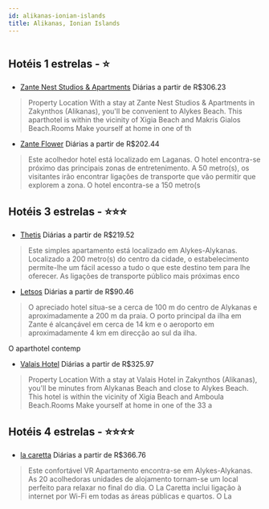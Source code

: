 ```yaml
---
id: alikanas-ionian-islands
title: Alikanas, Ionian Islands
---
```


<center><img src="http://photos.hotelbeds.com/giata/40/406461/406461a_hb_a_002.jpg" alt="" /></center>


## Hotéis 1 estrelas - ⭐️

-    [Zante Nest Studios & Apartments](https://www.hurb.com/hoteis/alikanas/zante-nest-studios-apartments-JNP-JP655074?cmp=18055) Diárias a partir de R$306.23
   > Property Location With a stay at Zante Nest Studios &amp; Apartments in Zakynthos (Alikanas), you&apos;ll be convenient to Alykes Beach. This aparthotel is within the vicinity of Xigia Beach and Makris Gialos Beach.Rooms Make yourself at home in one of th
-    [Zante Flower](https://www.hurb.com/hoteis/alikanas/zante-flower-JNP-JP929952?cmp=18055) Diárias a partir de R$202.44
   > Este acolhedor hotel está localizado em Laganas. O hotel encontra-se próximo das principais zonas de entretenimento. A 50 metro(s), os visitantes irão encontrar ligações de transporte que vão permitir que explorem a zona. O hotel encontra-se a 150 metro(s

## Hotéis 3 estrelas - ⭐️⭐️⭐️

-    [Thetis](https://www.hurb.com/hoteis/alikanas/thetis-JNP-JP829934?cmp=18055) Diárias a partir de R$219.52
   > Este simples apartamento está localizado em Alykes-Alykanas. Localizado a 200 metro(s) do centro da cidade, o estabelecimento permite-lhe um fácil acesso a tudo o que este destino tem para lhe oferecer. As ligações de transporte público mais próximas enco
-    [Letsos](https://www.hurb.com/hoteis/alikanas/letsos-JNP-JP063535?cmp=18055) Diárias a partir de R$90.46
   > O apreciado hotel situa-se a cerca de 100 m do centro de Alykanas e aproximadamente a 200 m da praia. O porto principal da ilha em Zante é alcançável em cerca de 14 km e o aeroporto em aproximadamente 4 km em direcção ao sul da ilha.

O aparthotel contemp
-    [Valais Hotel](https://www.hurb.com/hoteis/alikanas/valais-hotel-JNP-JP823894?cmp=18055) Diárias a partir de R$325.97
   > Property Location With a stay at Valais Hotel in Zakynthos (Alikanas), you&apos;ll be minutes from Alykanas Beach and close to Alykes Beach.  This hotel is within the vicinity of Xigia Beach and Amboula Beach.Rooms Make yourself at home in one of the 33 a

## Hotéis 4 estrelas - ⭐️⭐️⭐️⭐️

-    [la caretta](https://www.hurb.com/hoteis/alikanas/la-caretta-JNP-JP895963?cmp=18055) Diárias a partir de R$366.76
   > Este confortável VR Apartamento encontra-se em Alykes-Alykanas. As 20 acolhedoras unidades de alojamento tornam-se um local perfeito para relaxar no final do dia. O La Caretta inclui ligação à internet por Wi-Fi em todas as áreas públicas e quartos. O La 
